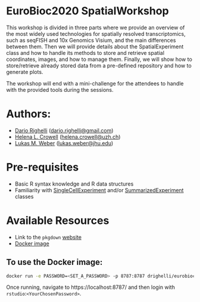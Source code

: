 # EuroBioc2020 SpatialWorkshop



This workshop is divided in three parts where we provide an overview
of the most widely used technologies for spatially resolved transcriptomics, such as seqFISH
and 10x Genomics Visium, and the main differences between them.
Then we will provide details about the SpatialExperiment class and how to handle
its methods to store and retrieve spatial coordinates, images, and how to manage them.
Finally, we will show how to store/retrieve already stored data from a pre-defined
repository and how to generate plots.

The workshop will end with a mini-challenge for the attendees to handle with the
provided tools during the sessions.

# Authors:

- [Dario Righelli](github.com/drighelli) (dario.righelli@gmail.com)
- [Helena L. Crowell](github.com/HelenaLC) (helena.crowell@uzh.ch)
- [Lukas M. Weber](https://lmweber.org/) (lukas.weber@jhu.edu)


# Pre-requisites

- Basic R syntax knowledge and R data structures
- Familiarity with [SingleCellExperiment](https://bioconductor.org/packages/SingleCellExperiment/) and/or [SummarizedExperiment](https://bioconductor.org/packages/SummarizedExperiment/) classes 



# Available Resources

- Link to the `pkgdown` [website](https://drighelli.github.io/EuroBioc2020_SpatialWorkshop/)
- [Docker image](https://hub.docker.com/r/drighelli/eurobioc2020spatialworkshop)


## To use the Docker image:

```sh
docker run -e PASSWORD=<SET_A_PASSWORD> -p 8787:8787 drighelli/eurobioc2020spatialworkshop
```

Once running, navigate to https://localhost:8787/ and then login with `rstudio`:`<YourChosenPassword>`.
